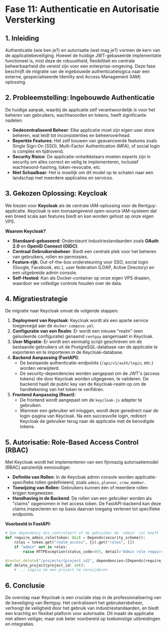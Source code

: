 # Fase 11: Authenticatie en Autorisatie Versterking

## 1. Inleiding

Authenticatie (wie ben je?) en autorisatie (wat mag je?) vormen de kern van de applicatiebeveiliging. Hoewel de huidige JWT-gebaseerde implementatie functioneel is, mist deze de robuustheid, flexibiliteit en centrale beheerbaarheid die vereist zijn voor een enterprise-omgeving. Deze fase beschrijft de migratie van de ingebouwde authenticatielogica naar een externe, gespecialiseerde Identity and Access Management (IAM) oplossing.

## 2. Probleemstelling: Ingebouwde Authenticatie

De huidige aanpak, waarbij de applicatie zelf verantwoordelijk is voor het beheren van gebruikers, wachtwoorden en tokens, heeft significante nadelen:

-   **Gedecentraliseerd Beheer**: Elke applicatie moet zijn eigen user store beheren, wat leidt tot inconsistenties en beheeroverhead.
-   **Beperkte Features**: Het zelf bouwen van geavanceerde features zoals Single Sign-On (SSO), Multi-Factor Authentication (MFA), of social login is complex en tijdrovend.
-   **Security Risico**: De applicatie-ontwikkelaars moeten experts zijn in security om alles correct en veilig te implementeren, inclusief wachtwoord-hashing, token-revocatie, etc.
-   **Niet Schaalbaar**: Het is moeilijk om dit model op te schalen naar een landschap met meerdere applicaties en services.

## 3. Gekozen Oplossing: Keycloak

We kiezen voor **Keycloak** als de centrale IAM-oplossing voor de Rentguy-applicatie. Keycloak is een toonaangevend open-source IAM-systeem dat een breed scala aan features biedt en kan worden gehost op onze eigen VPS.

**Waarom Keycloak?**

-   **Standaard-gebaseerd**: Ondersteunt industriestandaarden zoals **OAuth 2.0** en **OpenID Connect (OIDC)**.
-   **Centraal Gebruikersbeheer**: Biedt een centrale plek voor het beheren van gebruikers, rollen en permissies.
-   **Feature-rijk**: Out-of-the-box ondersteuning voor SSO, social login (Google, Facebook, etc.), user federation (LDAP, Active Directory) en een uitgebreide admin console.
-   **Self-Hosted**: Kan als Docker-container op onze eigen VPS draaien, waardoor we volledige controle houden over de data.

## 4. Migratiestrategie

De migratie naar Keycloak omvat de volgende stappen:

1.  **Deployment van Keycloak**: Keycloak wordt als een aparte service toegevoegd aan de `docker-compose.yml`.
2.  **Configuratie van een Realm**: Er wordt een nieuwe "realm" (een geïsoleerde configuratie) genaamd `rentguy` aangemaakt in Keycloak.
3.  **User Migratie**: Er wordt een eenmalig script geschreven om de bestaande gebruikers uit de PostgreSQL-database van de applicatie te exporteren en te importeren in de Keycloak-database.
4.  **Backend Aanpassing (FastAPI)**:
    -   De bestaande authenticatie-endpoints (`/api/v1/auth/login`, etc.) worden verwijderd.
    -   De security-dependencies worden aangepast om de JWT's (access tokens) die door Keycloak worden uitgegeven, te valideren. De backend haalt de public key van de Keycloak-realm op om de handtekening van het token te verifiëren.
5.  **Frontend Aanpassing (React)**:
    -   De frontend wordt aangepast om de `keycloak-js` adapter te gebruiken.
    -   Wanneer een gebruiker wil inloggen, wordt deze geredirect naar de login-pagina van Keycloak. Na een succesvolle login, redirect Keycloak de gebruiker terug naar de applicatie met de benodigde tokens.

## 5. Autorisatie: Role-Based Access Control (RBAC)

Met Keycloak wordt het implementeren van een fijnmazig autorisatiemodel (RBAC) aanzienlijk eenvoudiger.

-   **Definitie van Rollen**: In de Keycloak admin console worden applicatie-specifieke rollen gedefinieerd, zoals `admin`, `planner`, `crew_member`.
-   **Toewijzing van Rollen**: Gebruikers kunnen één of meerdere rollen krijgen toegewezen.
-   **Handhaving in de Backend**: De rollen van een gebruiker worden als "claims" opgenomen in het access token. De FastAPI-backend kan deze claims inspecteren en op basis daarvan toegang verlenen tot specifieke endpoints.

**Voorbeeld in FastAPI:**

```python
# Een dependency die controleert of de gebruiker de 'admin' rol heeft
def require_admin_role(token: dict = Depends(security_scheme)):
    roles = token.get("realm_access", {}).get("roles", [])
    if "admin" not in roles:
        raise HTTPException(status_code=403, detail="Admin role required")

@router.delete("/projects/{project_id}", dependencies=[Depends(require_admin_role)])
def delete_project(project_id: int):
    # ... logica om een project te verwijderen
```

## 6. Conclusie

De overstap naar Keycloak is een cruciale stap in de professionalisering van de beveiliging van Rentguy. Het centraliseert het gebruikersbeheer, verhoogt de veiligheid door het gebruik van industriestandaarden, en biedt een krachtig en flexibel platform voor autorisatie. Dit maakt de applicatie niet alleen veiliger, maar ook beter voorbereid op toekomstige uitbreidingen en integraties.

